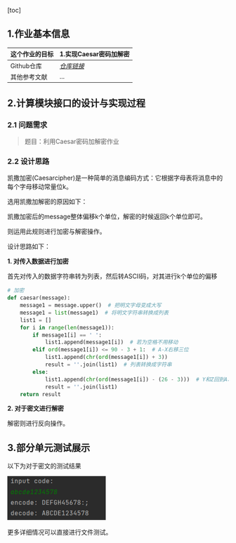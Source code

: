 [toc]

## 1.作业基本信息



| 这个作业的目标       | 1.实现Caesar密码加解密 |
| -------------------- | ------------------------------------------------------------ |
| Github仓库           | *[仓库链接](http://10.21.4.83:81/3120005069/ns/-/tree/main/)*      |
| 其他参考文献         | ...|



## 2.计算模块接口的设计与实现过程

### 2.1 问题需求

> 题目：利用Caesar密码加解密作业

### 2.2 设计思路

凯撒加密(Caesarcipher)是一种简单的消息编码方式：它根据字母表将消息中的每个字母移动常量位k。

选用凯撒加解密的原因如下：

凯撒加密后的message整体偏移k个单位，解密的时候返回k个单位即可。

则运用此规则进行加密与解密操作。

设计思路如下：

**1. 对传入数据进行加密**

首先对传入的数据字符串转为列表，然后转ASCII码，对其进行k个单位的偏移

```python
# 加密
def caesar(message):
    message1 = message.upper()  # 把明文字母变成大写
    message1 = list(message1)  # 将明文字符串转换成列表
    list1 = []
    for i in range(len(message1)):
        if message1[i] == ' ':
            list1.append(message1[i])  # 若为空格不用移动
        elif ord(message1[i]) <= 90 - 3 + 1:  # A-X右移三位
            list1.append(chr(ord(message1[i]) + 3))
            result = ''.join(list1)  # 列表转换成字符串
        else:
            list1.append(chr(ord(message1[i]) - (26 - 3)))  # Y和Z回到A、B
            result = ''.join(list1)
    return result
```

**2. 对于密文进行解密**

解密则进行反向操作。



## 3.部分单元测试展示



以下为对于密文的测试结果

<img src="Ans1.png" style="height:100px"  title="_testAns1">



更多详细情况可以直接进行文件测试。